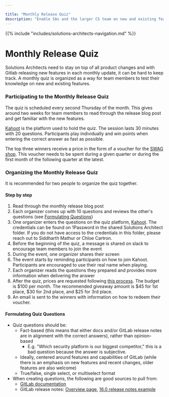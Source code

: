 ```yaml
---

title: "Monthly Release Quiz"
description: "Enable SAs and the larger CS team on new and existing features with a monthly quiz event"
---
```


{{% include "includes/solutions-architects-navigation.md" %}}









# Monthly Release Quiz


Solutions Architects need to stay on top of all product changes and with Gitlab releasing new features in each monthly update, it can be hard to keep track.
A monthly quiz is organized as a way for team members to test their knowledge on new and existing features.

### Participating to the Monthly Release Quiz

The quiz is scheduled every second Thursday of the month. This gives around two weeks for team members to read through the release blog post and get familiar with the new features.

[Kahoot](https://kahoot.it/) is the platform used to hold the quiz. The session lasts 30 minutes with 20 questions. Participants play individually and win points when entering the correct answer as fast as possible.

The top three winners receive a price in the form of a voucher for the [SWAG shop](https://shop.gitlab.com/).
This voucher needs to be spent during a given quarter or during the first month of the following quarter at the latest.

### Organizing the Monthly Release Quiz

It is recommended for two people to organize the quiz together.

#### Step by step

1. Read through the monthly release blog post
2. Each organizer comes up with 10 questions and reviews the other's questions (see [Formulating Questions](#formulating-quiz-questions))
3. One organizer enters the questions on the quiz platform, [Kahoot](https://kahoot.it/). The credentials can be found on 1Password in the shared Solutions Architect folder. If you do not have access to the credentials in this folder, please reach out to Siddharth Mathur or Chloe Cartron. 
4. Before the beginning of the quiz, a message is shared on slack to encourage team members to join the event
5. During the event, one organizer shares their screen
6. The event starts by reminding participants on how to join Kahoot. Participants are encouraged to use their real name when playing.
7. Each organizer reads the questions they prepared and provides more information when delivering the answer
8. After the quiz, prices are requested following [this process](https://about.gitlab.com/handbook/marketing/brand-and-product-marketing/brand/merchandise-handling/#organizing-a-giveaway-or-gift).
The budget is $100 per month. The recommended giveaway amount is $45 for 1st place, $30 for 2nd place, and $25 for 3rd place.
9. An email is sent to the winners with information on how to redeem their voucher.

#### Formulating Quiz Questions

- Quiz questions should be:
    - Fact-based (this means that either docs and/or GitLab release notes are in alignment with the correct answers), rather than opinion-based
        - E.g. "Which security platform is our biggest competitor," this is a bad question because the answer is subjective.
    - Ideally, centered around features and capabilities of GitLab (while there is an emphasis on new features and recent changes, older features are also welcome)
    - True/false, single select, or multiselect format
- When creating questions, the following are good sources to pull from:
    - [GitLab documentation](https://docs.gitlab.com)
    - GitLab release notes: [Overview page](https://about.gitlab.com/releases/categories/releases/), [16.0 release notes example](https://about.gitlab.com/releases/2023/05/22/gitlab-16-0-released/#key-features)